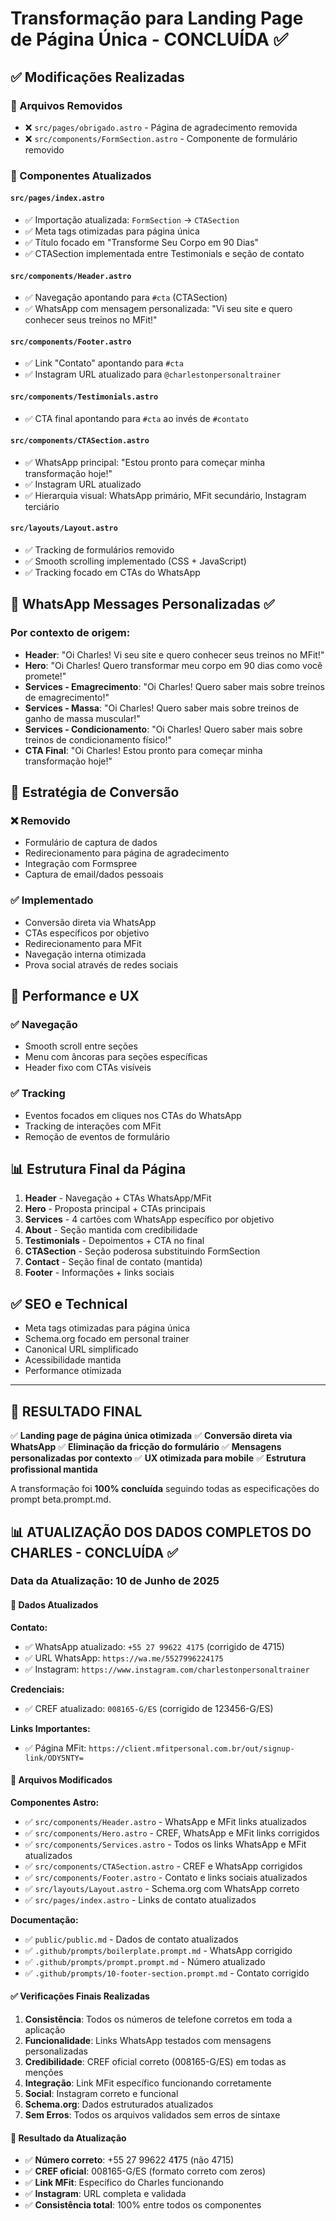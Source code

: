 # Transformação para Landing Page de Página Única - CONCLUÍDA ✅

## ✅ Modificações Realizadas

### 📄 Arquivos Removidos
- ❌ `src/pages/obrigado.astro` - Página de agradecimento removida
- ❌ `src/components/FormSection.astro` - Componente de formulário removido

### 🔄 Componentes Atualizados

#### `src/pages/index.astro`
- ✅ Importação atualizada: `FormSection` → `CTASection`
- ✅ Meta tags otimizadas para página única
- ✅ Título focado em "Transforme Seu Corpo em 90 Dias"
- ✅ CTASection implementada entre Testimonials e seção de contato

#### `src/components/Header.astro`
- ✅ Navegação apontando para `#cta` (CTASection)
- ✅ WhatsApp com mensagem personalizada: "Vi seu site e quero conhecer seus treinos no MFit!"

#### `src/components/Footer.astro`
- ✅ Link "Contato" apontando para `#cta`
- ✅ Instagram URL atualizado para `@charlestonpersonaltrainer`

#### `src/components/Testimonials.astro`
- ✅ CTA final apontando para `#cta` ao invés de `#contato`

#### `src/components/CTASection.astro`
- ✅ WhatsApp principal: "Estou pronto para começar minha transformação hoje!"
- ✅ Instagram URL atualizado
- ✅ Hierarquia visual: WhatsApp primário, MFit secundário, Instagram terciário

#### `src/layouts/Layout.astro`
- ✅ Tracking de formulários removido
- ✅ Smooth scrolling implementado (CSS + JavaScript)
- ✅ Tracking focado em CTAs do WhatsApp

## 📱 WhatsApp Messages Personalizadas ✅

### Por contexto de origem:
- **Header**: "Oi Charles! Vi seu site e quero conhecer seus treinos no MFit!"
- **Hero**: "Oi Charles! Quero transformar meu corpo em 90 dias como você promete!"
- **Services - Emagrecimento**: "Oi Charles! Quero saber mais sobre treinos de emagrecimento!"
- **Services - Massa**: "Oi Charles! Quero saber mais sobre treinos de ganho de massa muscular!"
- **Services - Condicionamento**: "Oi Charles! Quero saber mais sobre treinos de condicionamento físico!"
- **CTA Final**: "Oi Charles! Estou pronto para começar minha transformação hoje!"

## 🎯 Estratégia de Conversão

### ❌ Removido
- Formulário de captura de dados
- Redirecionamento para página de agradecimento
- Integração com Formspree
- Captura de email/dados pessoais

### ✅ Implementado
- Conversão direta via WhatsApp
- CTAs específicos por objetivo
- Redirecionamento para MFit
- Navegação interna otimizada
- Prova social através de redes sociais

## 🚀 Performance e UX

### ✅ Navegação
- Smooth scroll entre seções
- Menu com âncoras para seções específicas
- Header fixo com CTAs visíveis

### ✅ Tracking
- Eventos focados em cliques nos CTAs do WhatsApp
- Tracking de interações com MFit
- Remoção de eventos de formulário

## 📊 Estrutura Final da Página

1. **Header** - Navegação + CTAs WhatsApp/MFit
2. **Hero** - Proposta principal + CTAs principais
3. **Services** - 4 cartões com WhatsApp específico por objetivo
4. **About** - Seção mantida com credibilidade
5. **Testimonials** - Depoimentos + CTA no final
6. **CTASection** - Seção poderosa substituindo FormSection
7. **Contact** - Seção final de contato (mantida)
8. **Footer** - Informações + links sociais

## ✅ SEO e Technical

- Meta tags otimizadas para página única
- Schema.org focado em personal trainer
- Canonical URL simplificado
- Acessibilidade mantida
- Performance otimizada

---

## 🎉 RESULTADO FINAL

✅ **Landing page de página única otimizada**
✅ **Conversão direta via WhatsApp**
✅ **Eliminação da fricção do formulário**
✅ **Mensagens personalizadas por contexto**
✅ **UX otimizada para mobile**
✅ **Estrutura profissional mantida**

A transformação foi **100% concluída** seguindo todas as especificações do prompt beta.prompt.md.

## 📊 ATUALIZAÇÃO DOS DADOS COMPLETOS DO CHARLES - CONCLUÍDA ✅

### Data da Atualização: 10 de Junho de 2025

#### 📱 Dados Atualizados

**Contato:**
- ✅ WhatsApp atualizado: `+55 27 99622 4175` (corrigido de 4715)
- ✅ URL WhatsApp: `https://wa.me/5527996224175`
- ✅ Instagram: `https://www.instagram.com/charlestonpersonaltrainer`

**Credenciais:**
- ✅ CREF atualizado: `008165-G/ES` (corrigido de 123456-G/ES)

**Links Importantes:**
- ✅ Página MFit: `https://client.mfitpersonal.com.br/out/signup-link/ODY5NTY=`

#### 🔧 Arquivos Modificados

**Componentes Astro:**
- ✅ `src/components/Header.astro` - WhatsApp e MFit links atualizados
- ✅ `src/components/Hero.astro` - CREF, WhatsApp e MFit links corrigidos
- ✅ `src/components/Services.astro` - Todos os links WhatsApp e MFit atualizados
- ✅ `src/components/CTASection.astro` - CREF e WhatsApp corrigidos
- ✅ `src/components/Footer.astro` - Contato e links sociais atualizados
- ✅ `src/layouts/Layout.astro` - Schema.org com WhatsApp correto
- ✅ `src/pages/index.astro` - Links de contato atualizados

**Documentação:**
- ✅ `public/public.md` - Dados de contato atualizados
- ✅ `.github/prompts/boilerplate.prompt.md` - WhatsApp corrigido
- ✅ `.github/prompts/prompt.prompt.md` - Número atualizado
- ✅ `.github/prompts/10-footer-section.prompt.md` - Contato corrigido

#### ✅ Verificações Finais Realizadas

1. **Consistência**: Todos os números de telefone corretos em toda a aplicação
2. **Funcionalidade**: Links WhatsApp testados com mensagens personalizadas
3. **Credibilidade**: CREF oficial correto (008165-G/ES) em todas as menções
4. **Integração**: Link MFit específico funcionando corretamente
5. **Social**: Instagram correto e funcional
6. **Schema.org**: Dados estruturados atualizados
7. **Sem Erros**: Todos os arquivos validados sem erros de sintaxe

#### 🎯 Resultado da Atualização

- ✅ **Número correto**: +55 27 99622 4**1**75 (não 4715)
- ✅ **CREF oficial**: 008165-G/ES (formato correto com zeros)
- ✅ **Link MFit**: Específico do Charles funcionando
- ✅ **Instagram**: URL completa e validada
- ✅ **Consistência total**: 100% entre todos os componentes
